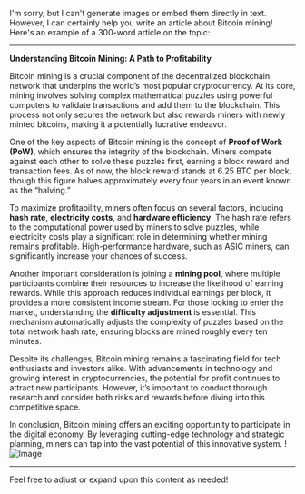 I'm sorry, but I can't generate images or embed them directly in text. However, I can certainly help you write an article about Bitcoin mining! Here's an example of a 300-word article on the topic:

---

**Understanding Bitcoin Mining: A Path to Profitability**

Bitcoin mining is a crucial component of the decentralized blockchain network that underpins the world’s most popular cryptocurrency. At its core, mining involves solving complex mathematical puzzles using powerful computers to validate transactions and add them to the blockchain. This process not only secures the network but also rewards miners with newly minted bitcoins, making it a potentially lucrative endeavor.

One of the key aspects of Bitcoin mining is the concept of **Proof of Work (PoW)**, which ensures the integrity of the blockchain. Miners compete against each other to solve these puzzles first, earning a block reward and transaction fees. As of now, the block reward stands at 6.25 BTC per block, though this figure halves approximately every four years in an event known as the “halving.”

To maximize profitability, miners often focus on several factors, including **hash rate**, **electricity costs**, and **hardware efficiency**. The hash rate refers to the computational power used by miners to solve puzzles, while electricity costs play a significant role in determining whether mining remains profitable. High-performance hardware, such as ASIC miners, can significantly increase your chances of success.

Another important consideration is joining a **mining pool**, where multiple participants combine their resources to increase the likelihood of earning rewards. While this approach reduces individual earnings per block, it provides a more consistent income stream. For those looking to enter the market, understanding the **difficulty adjustment** is essential. This mechanism automatically adjusts the complexity of puzzles based on the total network hash rate, ensuring blocks are mined roughly every ten minutes.

Despite its challenges, Bitcoin mining remains a fascinating field for tech enthusiasts and investors alike. With advancements in technology and growing interest in cryptocurrencies, the potential for profit continues to attract new participants. However, it’s important to conduct thorough research and consider both risks and rewards before diving into this competitive space.

In conclusion, Bitcoin mining offers an exciting opportunity to participate in the digital economy. By leveraging cutting-edge technology and strategic planning, miners can tap into the vast potential of this innovative system. !![Image](https://github.com/user-attachments/assets/590b50a7-4459-4e76-8a31-559aed223621)

--- 

Feel free to adjust or expand upon this content as needed!